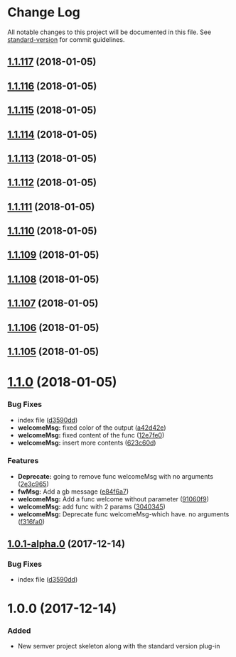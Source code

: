# Change Log

All notable changes to this project will be documented in this file. See [standard-version](https://github.com/conventional-changelog/standard-version) for commit guidelines.

<a name="1.1.117"></a>
## [1.1.117](https://github.com/AAMLLe/SecondSemVer/compare/v1.1.116...v1.1.117) (2018-01-05)



<a name="1.1.116"></a>
## [1.1.116](https://github.com/AAMLLe/SecondSemVer/compare/v1.1.115...v1.1.116) (2018-01-05)



<a name="1.1.115"></a>
## [1.1.115](https://github.com/AAMLLe/SecondSemVer/compare/v1.1.114...v1.1.115) (2018-01-05)



<a name="1.1.114"></a>
## [1.1.114](https://github.com/AAMLLe/SecondSemVer/compare/v1.1.113...v1.1.114) (2018-01-05)



<a name="1.1.113"></a>
## [1.1.113](https://github.com/AAMLLe/SecondSemVer/compare/v1.1.112...v1.1.113) (2018-01-05)



<a name="1.1.112"></a>
## [1.1.112](https://github.com/AAMLLe/SecondSemVer/compare/v1.1.111...v1.1.112) (2018-01-05)



<a name="1.1.111"></a>
## [1.1.111](https://github.com/AAMLLe/SecondSemVer/compare/v1.1.110...v1.1.111) (2018-01-05)



<a name="1.1.110"></a>
## [1.1.110](https://github.com/AAMLLe/SecondSemVer/compare/v1.1.109...v1.1.110) (2018-01-05)



<a name="1.1.109"></a>
## [1.1.109](https://github.com/AAMLLe/SecondSemVer/compare/v1.1.108...v1.1.109) (2018-01-05)



<a name="1.1.108"></a>
## [1.1.108](https://github.com/AAMLLe/SecondSemVer/compare/v1.1.107...v1.1.108) (2018-01-05)



<a name="1.1.107"></a>
## [1.1.107](https://github.com/AAMLLe/SecondSemVer/compare/v1.1.106...v1.1.107) (2018-01-05)



<a name="1.1.106"></a>
## [1.1.106](https://github.com/AAMLLe/SecondSemVer/compare/v1.1.105...v1.1.106) (2018-01-05)



<a name="1.1.105"></a>
## [1.1.105](https://github.com/AAMLLe/SecondSemVer/compare/v1.1.1...v1.1.105) (2018-01-05)



<a name="1.1.0"></a>
# [1.1.0](https://github.com/AAMLLe/SecondSemVer/compare/v1.0.0...v1.1.0) (2018-01-05)


### Bug Fixes

* index file ([d3590dd](https://github.com/AAMLLe/SecondSemVer/commit/d3590dd))
* **welcomeMsg:** fixed color of the output ([a42d42e](https://github.com/AAMLLe/SecondSemVer/commit/a42d42e))
* **welcomeMsg:** fixed content of the func ([12e7fe0](https://github.com/AAMLLe/SecondSemVer/commit/12e7fe0))
* **welcomeMsg:** insert more contents ([623c60d](https://github.com/AAMLLe/SecondSemVer/commit/623c60d))


### Features

* **Deprecate:** going to remove func welcomeMsg with no arguments ([2e3c965](https://github.com/AAMLLe/SecondSemVer/commit/2e3c965))
* **fwMsg:** Add a gb message ([e84f6a7](https://github.com/AAMLLe/SecondSemVer/commit/e84f6a7))
* **welcomeMsg:** Add a func welcome without parameter ([91060f9](https://github.com/AAMLLe/SecondSemVer/commit/91060f9))
* **welcomeMsg:** add func with 2 params ([3040345](https://github.com/AAMLLe/SecondSemVer/commit/3040345))
* **welcomeMsg:** Deprecate func welcomeMsg-which have. no arguments ([f316fa0](https://github.com/AAMLLe/SecondSemVer/commit/f316fa0))



<a name="1.0.1-alpha.0"></a>
## [1.0.1-alpha.0](https://github.com/AAMLLe/SecondSemVer/compare/v1.0.0...v1.0.1-alpha.0) (2017-12-14)


### Bug Fixes

* index file ([d3590dd](https://github.com/AAMLLe/SecondSemVer/commit/d3590dd))



<a name="1.0.0"></a>
# 1.0.0 (2017-12-14)

### Added
- New semver project skeleton along with the standard version plug-in
